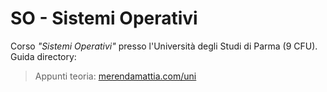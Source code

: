 # SO - Sistemi Operativi
Corso _"Sistemi Operativi"_ presso l'Università degli Studi di Parma (9 CFU).  
Guida directory: 


> Appunti teoria: [merendamattia.com/uni](https://www.merendamattia.com/uni.html)
